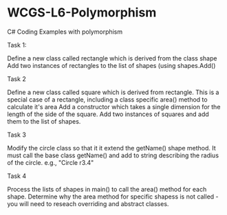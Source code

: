 # WCGS-L6-Polymorphism
C# Coding Examples with polymorphism

Task 1:

Define a new class called rectangle which is derived from the class shape
Add two instances of rectangles to the list of shapes (using shapes.Add()

Task 2

Define a new class called square which is derived from rectangle. 
This is a special case of a rectangle, including a class specific area() method to calculate it's area
Add a constructor which takes a single dimension for the length of the side of the square.
Add two instances of squares and add them to the list of shapes.

Task 3

Modify the circle class so that it it extend the getName() shape method.
It must call the base class getName() and add to string describing the radius of the circle. e.g., "Circle r3.4"

Task 4

Process the lists of shapes in main() to call the area() method for each shape.
Determine why the area method for specific shapess is not called - you will need to reseach
overriding and abstract classes.
